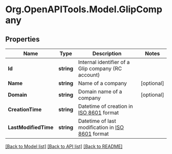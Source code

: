 
# Org.OpenAPITools.Model.GlipCompany

## Properties

Name | Type | Description | Notes
------------ | ------------- | ------------- | -------------
**Id** | **string** | Internal identifier of a Glip company (RC account) | 
**Name** | **string** | Name of a company | [optional] 
**Domain** | **string** | Domain name of a company | [optional] 
**CreationTime** | **string** | Datetime of creation in [ISO 8601](https://en.wikipedia.org/wiki/ISO_8601) format | 
**LastModifiedTime** | **string** | Datetime of last modification in [ISO 8601](https://en.wikipedia.org/wiki/ISO_8601) format | 

[[Back to Model list]](../README.md#documentation-for-models)
[[Back to API list]](../README.md#documentation-for-api-endpoints)
[[Back to README]](../README.md)

